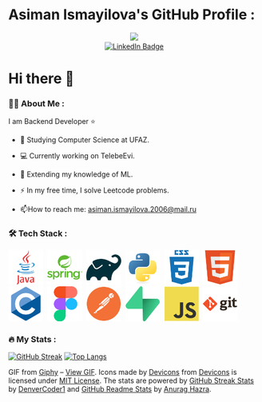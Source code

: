 # Asiman Ismayilova's GitHub Profile :
<div id="header" align="center">
  <img src="https://i.giphy.com/media/v1.Y2lkPTc5MGI3NjExYXAzOWlxNGJmeGNsaDd3dmF3dmwxNWhyZ2RvNWd5b3Z0eHZuZnB1biZlcD12MV9pbnRlcm5hbF9naWZfYnlfaWQmY3Q9Zw/L1R1tvI9svkIWwpVYr/giphy.gif" width="400"/>
</div>
<div id="badges" align="center">
  <a href="https://www.linkedin.com/in/asiman-ismayilova-3a5810290">
    <img src="https://img.shields.io/badge/LinkedIn-blue?style=for-the-badge&logo=linkedin&logoColor=white" alt="LinkedIn Badge"/>
  </a>
</div>

 <h1>
  Hi there 👋
</h1>

### :woman_technologist: About Me :
I am Backend Developer ⭐
- :telescope: Studying Computer Science at UFAZ.

- :computer: Currently working on TelebeEvi.

- :seedling: Extending my knowledge of ML.

- :zap: In my free time, I solve Leetcode problems.

- :mailbox:How to reach me: asiman.ismayilova.2006@mail.ru

### :hammer_and_wrench: Tech Stack :
<div>
  <img src="https://github.com/devicons/devicon/blob/master/icons/java/java-original-wordmark.svg" title="Java" alt="Java" width="70" height="70"/>&nbsp;
  <img src="https://github.com/devicons/devicon/blob/master/icons/spring/spring-original-wordmark.svg" title="Spring" alt="Spring" width="70" height="70"/>&nbsp;
  <img src = "https://raw.githubusercontent.com/devicons/devicon/6910f0503efdd315c8f9b858234310c06e04d9c0/icons/gradle/gradle-original.svg" title="gradle" alt="gradle" width="70" height="70"/>&nbsp;
  <img src="https://raw.githubusercontent.com/devicons/devicon/6910f0503efdd315c8f9b858234310c06e04d9c0/icons/python/python-original.svg"  title="Python" alt="Python" width="70" height="70"/>&nbsp;
  <img src="https://github.com/devicons/devicon/blob/master/icons/css3/css3-plain-wordmark.svg"  title="CSS3" alt="CSS" width="70" height="70"/>&nbsp;
  <img src="https://github.com/devicons/devicon/blob/master/icons/html5/html5-original.svg" title="HTML5" alt="HTML" width="70" height="70"/>&nbsp;
  <img src="https://raw.githubusercontent.com/devicons/devicon/6910f0503efdd315c8f9b858234310c06e04d9c0/icons/c/c-original.svg" title="C" alt="C" width="70" height="70"/>&nbsp;
  <img src="https://raw.githubusercontent.com/devicons/devicon/6910f0503efdd315c8f9b858234310c06e04d9c0/icons/figma/figma-original.svg" title="figma" alt="Figma" width="70" height="70"/>&nbsp;
  <img src = "https://raw.githubusercontent.com/devicons/devicon/6910f0503efdd315c8f9b858234310c06e04d9c0/icons/postman/postman-original.svg" title ="postman" alt ="postman" width="70" height="70"/>&nbsp;
  <img src ="https://raw.githubusercontent.com/devicons/devicon/6910f0503efdd315c8f9b858234310c06e04d9c0/icons/supabase/supabase-original.svg"  title="supabase" alt="supabase" width="70" height="70"/>&nbsp;
    <img src="https://github.com/devicons/devicon/blob/master/icons/javascript/javascript-original.svg" title="JavaScript" alt="JavaScript" width="70" height="70"/>&nbsp;
  <img src="https://github.com/devicons/devicon/blob/master/icons/git/git-original-wordmark.svg" title="Git" **alt="Git" width="70" height="70"/>
</div>


### :fire: My Stats :
[![GitHub Streak](http://github-readme-streak-stats.herokuapp.com?user=hermione06&theme=dark&background=000000)](https://git.io/streak-stats)
[![Top Langs](https://github-readme-stats.vercel.app/api/top-langs/?username=hermione06&layout=compact&theme=vision-friendly-dark)](https://github.com/anuraghazra/github-readme-stats)

GIF from [Giphy](https://giphy.com) – [View GIF](https://i.giphy.com/media/v1.Y2lkPTc5MGI3NjExYXAzOWlxNGJmeGNsaDd3dmF3dmwxNWhyZ2RvNWd5b3Z0eHZuZnB1biZlcD12MV9pbnRlcm5hbF9naWZfYnlfaWQmY3Q9Zw/L1R1tvI9svkIWwpVYr/giphy.gif).
Icons made by [Devicons](https://github.com/devicons/devicon) from [Devicons](https://github.com/devicons/devicon) is licensed under [MIT License](https://github.com/devicons/devicon?tab=MIT-1-ov-file).
The stats are powered by [GitHub Streak Stats](https://github.com/DenverCoder1/github-readme-streak-stats) by [DenverCoder1](https://github.com/DenverCoder1) and [GitHub Readme Stats](https://github.com/anuraghazra/github-readme-stats) by [Anurag Hazra](https://github.com/anuraghazra).

